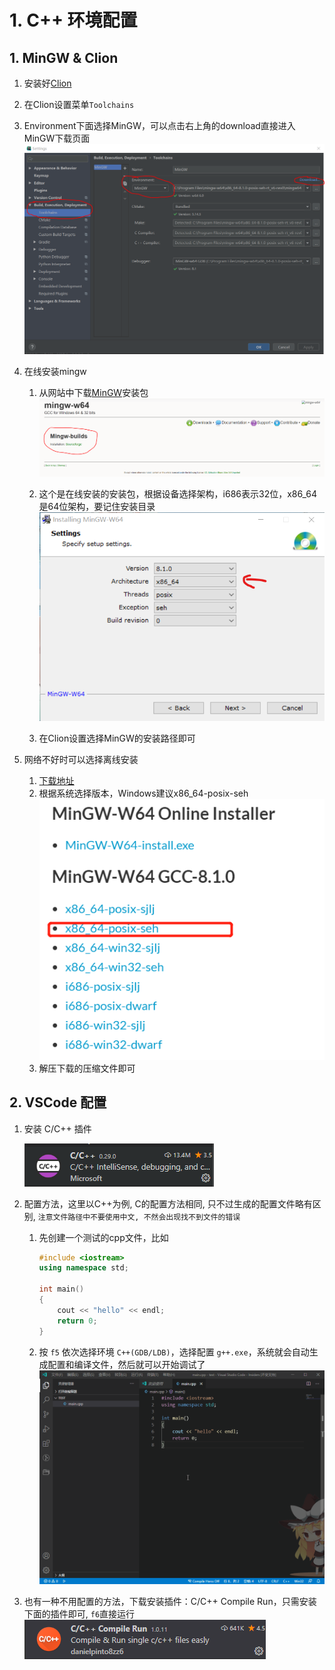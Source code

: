 # 1. C++ 环境配置

## 1. MinGW & Clion

1. 安装好[Clion](https://www.jetbrains.com/clion/)
2. 在Clion设置菜单`Toolchains`
3. Environment下面选择MinGW，可以点击右上角的download直接进入MinGW下载页面
    <img src='../images/install.png' width=600>

4. 在线安装mingw
   1. 从网站中下载[MinGW](http://mingw-w64.org/doku.php/download/mingw-builds)安装包
        <img src='../images/MinGW.png' width=600>

   2. 这个是在线安装的安装包，根据设备选择架构，i686表示32位，x86_64是64位架构，要记住安装目录
        <img src='../images/MinGW_install.png' width=600>

   3. 在Clion设置选择MinGW的安装路径即可
5. 网络不好时可以选择离线安装
   1. [下载地址](https://sourceforge.net/projects/mingw-w64/files/mingw-w64/)
   2. 根据系统选择版本，Windows建议x86_64-posix-seh
        <img src='../images/mingw_download.png'>
   3. 解压下载的压缩文件即可

## 2. VSCode 配置

1. 安装 C/C++ 插件

    <img src='../images/c++插件.png'>

2. 配置方法，这里以C++为例, C的配置方法相同, 只不过生成的配置文件略有区别, `注意文件路径中不要使用中文, 不然会出现找不到文件的错误`
   1. 先创建一个测试的cpp文件，比如

        ```cpp
        #include <iostream>
        using namespace std;

        int main()
        {
            cout << "hello" << endl;
            return 0;
        }
        ```

   2. 按 `f5` 依次选择环境 `C++(GDB/LDB)`，选择配置 `g++.exe`，系统就会自动生成配置和编译文件，然后就可以开始调试了
        <img src='../images/c_vscode.gif' width=800>

3. 也有一种不用配置的方法，下载安装插件：C/C++ Compile Run，只需安装下面的插件即可, `f6`直接运行
        <img src='../images/C++CompileRun.png'>
